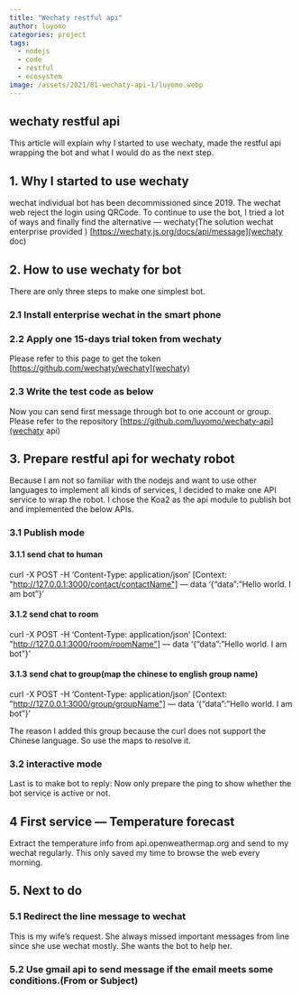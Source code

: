 ```yaml
---
title: "Wechaty restful api"
author: luyomo
categories: project
tags:
  - nodejs
  - code
  - restful
  - ecosystem
image: /assets/2021/01-wechaty-api-1/luyomo.webp
---
```


## wechaty restful api

This article will explain why I started to use wechaty, made the restful api wrapping the bot and what I would do as the next step.

## 1. Why I started to use wechaty

wechat individual bot has been decommissioned since 2019. The wechat web reject the login using QRCode. To continue to use the bot, I tried a lot of ways and finally find the alternative — wechaty(The solution wechat enterprise provided )
[https://wechaty.js.org/docs/api/message](wechaty doc)

## 2. How to use wechaty for bot

There are only three steps to make one simplest bot.

### 2.1 Install enterprise wechat in the smart phone

### 2.2 Apply one 15-days trial token from wechaty

Please refer to this page to get the token [https://github.com/wechaty/wechaty](wechaty)

### 2.3 Write the test code as below

Now you can send first message through bot to one account or group.
Please refer to the repository [https://github.com/luyomo/wechaty-api](wechaty api)

## 3. Prepare restful api for wechaty robot

Because I am not so familiar with the nodejs and want to use other languages to implement all kinds of services, I decided to make one API service to wrap the robot.
I chose the Koa2 as the api module to publish bot and implemented the below APIs.

### 3.1 Publish mode

#### 3.1.1 send chat to human

curl -X POST -H ‘Content-Type: application/json’ [Context: "http://127.0.0.1:3000/contact/contactName"] — data ‘{“data”:”Hello world. I am bot”}’

#### 3.1.2 send chat to room

curl -X POST -H ‘Content-Type: application/json’ [Context: "http://127.0.0.1:3000/room/roomName"] — data ‘{“data”:”Hello world. I am bot”}’

#### 3.1.3 send chat to group(map the chinese to english group name)

curl -X POST -H ‘Content-Type: application/json’ [Context: "http://127.0.0.1:3000/group/groupName"] — data ‘{“data”:”Hello world. I am bot”}’

The reason I added this group because the curl does not support the Chinese language. So use the maps to resolve it.

### 3.2 interactive mode

Last is to make bot to reply: Now only prepare the ping to show whether the bot service is active or not.

## 4 First service — Temperature forecast

Extract the temperature info from api.openweathermap.org and send to my wechat regularly. This only saved my time to browse the web every morning.

## 5. Next to do

### 5.1 Redirect the line message to wechat

This is my wife’s request. She always missed important messages from line since she use wechat mostly. She wants the bot to help her.

### 5.2 Use gmail api to send message if the email meets some conditions.(From or Subject)
